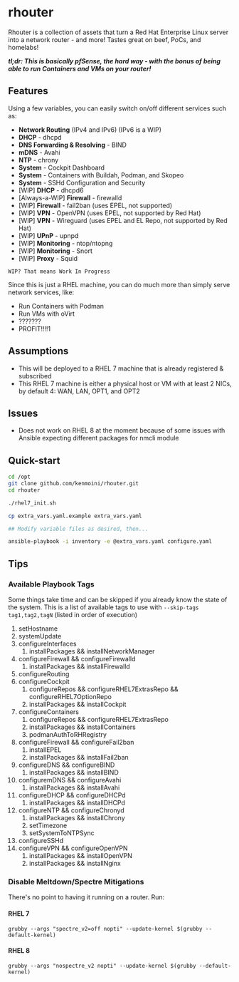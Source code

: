 # rhouter

Rhouter is a collection of assets that turn a Red Hat Enterprise Linux server into a network router - and more!  Tastes great on beef, PoCs, and homelabs!

***tl;dr: This is basically pfSense, the hard way - with the bonus of being able to run Containers and VMs on your router!***

## Features

Using a few variables, you can easily switch on/off different services such as:

- **Network Routing** (IPv4 and IPv6) (IPv6 is a WIP)
- **DHCP** - dhcpd
- **DNS Forwarding & Resolving** - BIND
- **mDNS** - Avahi
- **NTP** - chrony
- **System** - Cockpit Dashboard
- **System** - Containers with Buildah, Podman, and Skopeo
- **System** - SSHd Configuration and Security
- [WIP] **DHCP** - dhcpd6
- [Always-a-WIP] **Firewall** - firewalld
- [WIP] **Firewall** - fail2ban (uses EPEL, not supported)
- [WIP] **VPN** - OpenVPN (uses EPEL, not supported by Red Hat)
- [WIP] **VPN** - Wireguard (uses EPEL and EL Repo, not supported by Red Hat)
- [WIP] **UPnP** - upnpd
- [WIP] **Monitoring** - ntop/ntopng
- [WIP] **Monitoring** - Snort
- [WIP] **Proxy** - Squid

`WIP? That means Work In Progress`

Since this is just a RHEL machine, you can do much more than simply serve network services, like:

- Run Containers with Podman
- Run VMs with oVirt
- ???????
- PROFIT!!!!1

## Assumptions

- This will be deployed to a RHEL 7 machine that is already registered & subscribed
- This RHEL 7 machine is either a physical host or VM with at least 2 NICs, by default 4: WAN, LAN, OPT1, and OPT2

## Issues

- Does not work on RHEL 8 at the moment because of some issues with Ansible expecting different packages for nmcli module

## Quick-start

```bash
cd /opt
git clone github.com/kenmoini/rhouter.git
cd rhouter

./rhel7_init.sh

cp extra_vars.yaml.example extra_vars.yaml

## Modify variable files as desired, then...

ansible-playbook -i inventory -e @extra_vars.yaml configure.yaml
```

## Tips

### Available Playbook Tags

Some things take time and can be skipped if you already know the state of the system.  This is a list of available tags to use with `--skip-tags tag1,tag2,tagN` (listed in order of execution)

1. setHostname
2. systemUpdate
3. configureInterfaces
    1. installPackages && installNetworkManager
4. configureFirewall && configureFirewalld
    1. installPackages && installFirewalld
5. configureRouting
6. configureCockpit
    1. configureRepos && configureRHEL7ExtrasRepo && configureRHEL7OptionRepo
    2. installPackages && installCockpit
7. configureContainers
    1. configureRepos && configureRHEL7ExtrasRepo
    2. installPackages && installContainers
    3. podmanAuthToRHRegistry
8. configureFirewall && configureFail2ban
    1. installEPEL
    2. installPackages && installFail2ban
9. configureDNS && configureBIND
    1. installPackages && installBIND
10. configuremDNS && configureAvahi
    1. installPackages && installAvahi
11. configureDHCP && configureDHCPd
    1. installPackages && installDHCPd
12. configureNTP && configureChronyd
    1. installPackages && installChrony
    2. setTimezone
    3. setSystemToNTPSync
13. configureSSHd
14. configureVPN && configureOpenVPN
    1. installPackages && installOpenVPN
    2. installPackages && installNginx

### Disable Meltdown/Spectre Mitigations

There's no point to having it running on a router.  Run:

#### RHEL 7
`grubby --args "spectre_v2=off nopti" --update-kernel $(grubby --default-kernel)`

#### RHEL 8
`grubby --args "nospectre_v2 nopti" --update-kernel $(grubby --default-kernel)`

